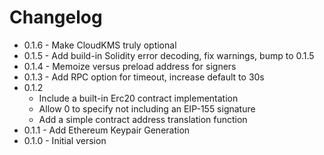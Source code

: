 # Changelog

* 0.1.6 - Make CloudKMS truly optional
* 0.1.5 - Add build-in Solidity error decoding, fix warnings, bump to 0.1.5
* 0.1.4 - Memoize versus preload address for signers
* 0.1.3 - Add RPC option for timeout, increase default to 30s
* 0.1.2
  - Include a built-in Erc20 contract implementation
  - Allow 0 to specify not including an EIP-155 signature
  - Add a simple contract address translation function
* 0.1.1 - Add Ethereum Keypair Generation
* 0.1.0 - Initial version
